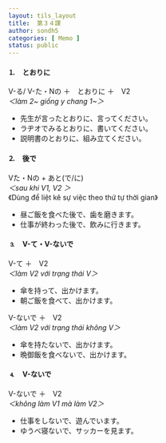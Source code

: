 ```yaml
---
layout: tils_layout
title:  第３４課
author: sondh5
categories: [ Memo ]
status: public
---
```


#### ⒈　とおりに
<ct>V-る/ V-た・Nの  ＋　とおりに  ＋　V2</ct>    
*＜làm 2~ giống y chang 1~＞*

- 先生が言ったとおりに、言ってください。
- ラヂオでみるとおりに、書いてください。
- 説明書のとおりに、組み立てください。

#### ⒉　後で
<ct>Vた・Nの + あと(で/に)</ct>    
*＜sau khi V1, V2 ＞*  
《Dùng để liệt kê sự việc theo thứ tự thời gian》
- 昼ご飯を食べた後で、歯を磨きます。
- 仕事が終わった後で、飲みに行きます。

#### ⒊　V-て・V-ないで
<ct>V-て ＋　V2</ct>    
*＜làm V2 với trạng thái V＞*

- 傘を持って、出かけます。
- 朝ご飯を食べて、出かけます。

<ct>V-ないで ＋　V2</ct>    
*＜làm V2 với trạng thái không V＞*

- 傘を持たないで、出かけます。
- 晩御飯を食べないで、出かけます。

#### ⒋　V-ないで
<ct>V-ないで ＋　V2</ct>  
*＜không làm V1 mà làm V2＞*

- 仕事をしないで、遊んでいます。
- ゆうべ寝ないで、サッカーを見ます。
